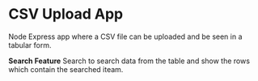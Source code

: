 # CSV Upload App

Node Express app where a CSV file can be uploaded and be seen in a tabular form.

**Search Feature**
Search to search data from the table and show the rows which contain the searched iteam.
